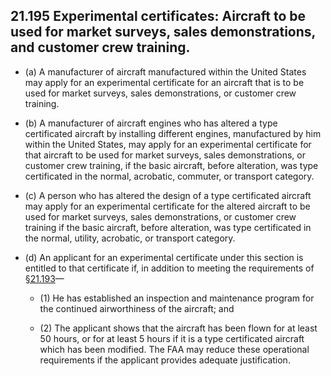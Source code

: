 ## 21.195   Experimental certificates: Aircraft to be used for market surveys, sales demonstrations, and customer crew training.

- (a) A manufacturer of aircraft manufactured within the United States may apply for an experimental certificate for an aircraft that is to be used for market surveys, sales demonstrations, or customer crew training.

- (b) A manufacturer of aircraft engines who has altered a type certificated aircraft by installing different engines, manufactured by him within the United States, may apply for an experimental certificate for that aircraft to be used for market surveys, sales demonstrations, or customer crew training, if the basic aircraft, before alteration, was type certificated in the normal, acrobatic, commuter, or transport category.

- (c) A person who has altered the design of a type certificated aircraft may apply for an experimental certificate for the altered aircraft to be used for market surveys, sales demonstrations, or customer crew training if the basic aircraft, before alteration, was type certificated in the normal, utility, acrobatic, or transport category.

- (d) An applicant for an experimental certificate under this section is entitled to that certificate if, in addition to meeting the requirements of [§21.193](193.md)—

	+ (1) He has established an inspection and maintenance program for the continued airworthiness of the aircraft; and

	+ (2) The applicant shows that the aircraft has been flown for at least 50 hours, or for at least 5 hours if it is a type certificated aircraft which has been modified. The FAA may reduce these operational requirements if the applicant provides adequate justification.